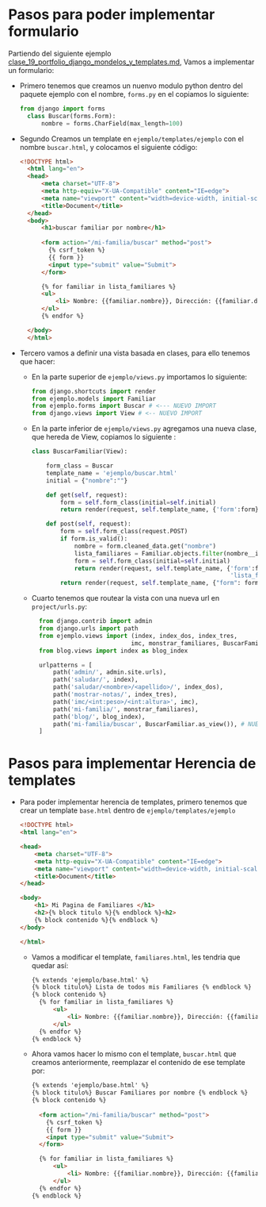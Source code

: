 # Pasos para poder implementar formulario
Partiendo del siguiente ejemplo [clase_19_portfolio_django_mondelos_y_templates.md](clase_19_portfolio_django_mondelos_y_templates.md), Vamos a implementar un formulario:

- Primero tenemos que creamos un nuenvo modulo python dentro del paquete ejemplo con el nombre, `forms.py`
  en el copiamos lo siguiente:
  
  ```python
  from django import forms
    class Buscar(forms.Form):
        nombre = forms.CharField(max_length=100)
  ```

- Segundo Creamos un template en `ejemplo/templates/ejemplo` con el nombre `buscar.html`, y colocamos el siguiente código:
  ```html
  <!DOCTYPE html>
    <html lang="en">
    <head>
        <meta charset="UTF-8">
        <meta http-equiv="X-UA-Compatible" content="IE=edge">
        <meta name="viewport" content="width=device-width, initial-scale=1.0">
        <title>Document</title>
    </head>
    <body>
        <h1>buscar familiar por nombre</h1>
      
        <form action="/mi-familia/buscar" method="post">
          {% csrf_token %}
          {{ form }}
          <input type="submit" value="Submit">
        </form>

        {% for familiar in lista_familiares %}
        <ul>
            <li> Nombre: {{familiar.nombre}}, Dirección: {{familiar.direccion}}, Pasaporte: {{familiar.numero_pasaporte}}</li>
        </ul>
        {% endfor %}

    </body>
    </html>
  ``` 

- Tercero vamos a definir una vista basada en clases, para ello tenemos que hacer:
  - En la parte superior de `ejemplo/views.py` importamos lo siguiente:
    ```python
    from django.shortcuts import render
    from ejemplo.models import Familiar
    from ejemplo.forms import Buscar # <--- NUEVO IMPORT
    from django.views import View # <-- NUEVO IMPORT 
    ```
  - En la parte inferior de `ejemplo/views.py` agregamos una nueva clase, que hereda de View, copiamos lo siguiente :
    ```python
    class BuscarFamiliar(View):

        form_class = Buscar
        template_name = 'ejemplo/buscar.html'
        initial = {"nombre":""}

        def get(self, request):
            form = self.form_class(initial=self.initial)
            return render(request, self.template_name, {'form':form})

        def post(self, request):
            form = self.form_class(request.POST)
            if form.is_valid():
                nombre = form.cleaned_data.get("nombre")
                lista_familiares = Familiar.objects.filter(nombre__icontains=nombre).all() 
                form = self.form_class(initial=self.initial)
                return render(request, self.template_name, {'form':form, 
                                                            'lista_familiares':lista_familiares})
            return render(request, self.template_name, {"form": form})

    ```
  - Cuarto tenemos que routear la vista con una nueva url en `project/urls.py`:
    ```python
      from django.contrib import admin
      from django.urls import path
      from ejemplo.views import (index, index_dos, index_tres, 
                                imc, monstrar_familiares, BuscarFamiliar)
      from blog.views import index as blog_index

      urlpatterns = [
          path('admin/', admin.site.urls),
          path('saludar/', index),
          path('saludar/<nombre>/<apellido>/', index_dos),
          path('mostrar-notas/', index_tres),
          path('imc/<int:peso>/<int:altura>', imc),
          path('mi-familia/', monstrar_familiares),
          path('blog/', blog_index),
          path('mi-familia/buscar', BuscarFamiliar.as_view()), # NUEVA RUTA PARA BUSCAR FAMILIAR
      ]
    ```

# Pasos para implementar Herencia de templates

- Para poder implementar herencia de templates, primero tenemos que crear un template `base.html` dentro de `ejemplo/templates/ejemplo`
  ```html
  <!DOCTYPE html>
  <html lang="en">

  <head>
      <meta charset="UTF-8">
      <meta http-equiv="X-UA-Compatible" content="IE=edge">
      <meta name="viewport" content="width=device-width, initial-scale=1.0">
      <title>Document</title>
  </head>

  <body>
      <h1> Mi Pagina de Familiares </h1>
      <h2>{% block titulo %}{% endblock %}<h2>
      {% block contenido %}{% endblock %}
  </body>

  </html>
  ```

  - Vamos a modificar el template, `familiares.html`, les tendria que quedar así:

    ```html
    {% extends 'ejemplo/base.html' %}
    {% block titulo%} Lista de todos mis Familiares {% endblock %}
    {% block contenido %}
      {% for familiar in lista_familiares %}
          <ul>
              <li> Nombre: {{familiar.nombre}}, Dirección: {{familiar.direccion}}, Pasaporte: {{familiar.numero_pasaporte}}</li>
          </ul>
      {% endfor %}
    {% endblock %}
    ```

  - Ahora vamos hacer lo mismo con el template, `buscar.html` que creamos anteriormente, reemplazar el contenido de ese template por:

    ```html
    {% extends 'ejemplo/base.html' %}
    {% block titulo%} Buscar Familiares por nombre {% endblock %}
    {% block contenido %}
      
      <form action="/mi-familia/buscar" method="post">
        {% csrf_token %}
        {{ form }}
        <input type="submit" value="Submit">
      </form>

      {% for familiar in lista_familiares %}
          <ul>
              <li> Nombre: {{familiar.nombre}}, Dirección: {{familiar.direccion}}, Pasaporte: {{familiar.numero_pasaporte}}</li>
          </ul>
      {% endfor %}
    {% endblock %}
    ```

